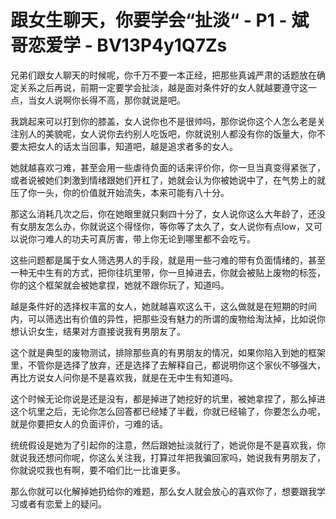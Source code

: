 # 跟女生聊天，你要学会“扯淡“ - P1 - 斌哥恋爱学 - BV13P4y1Q7Zs

兄弟们跟女人聊天的时候呢，你千万不要一本正经，把那些真诚严肃的话题放在确定关系之后再说，前期一定要学会扯淡，越是面对条件好的女人就越要遵守这一点，当女人说啊你长得不高，那你就说是吧。

我跳起来可以打到你的膝盖，女人说你也不是很帅吗，那你说你这个人怎么老是关注别人的美貌呢，女人说你去约别人吃饭吧，你就说别人都没有你的饭量大，你不要太把女人的话太当回事，知道吧，越是追求者多的女人。

她就越喜欢刁难，甚至会用一些虐待负面的话来评价你，你一旦当真变得紧张了，或者说被她们刺激到情绪跟她们开杠了，她就会认为你被她说中了，在气势上的就压了你一头，你的价值就开始流失，本来可能有八十分。

那这么消耗几次之后，你在她眼里就只剩四十分了，女人说你这么大年龄了，还没有女朋友怎么办，你就说这个得怪你，等你等了太久了，女人说你有点low，又可以说你刁难人的功夫可真厉害，带上你无论到哪里都不会吃亏。

这些问题都是属于女人筛选男人的手段，就是用一些刁难的带有负面情绪的，甚至一种无中生有的方式，把你往坑里带，你一旦掉进去，你就会被贴上废物的标签，你的这个框架就会被她拿捏，她就不跟你玩了，知道吗。

越是条件好的选择权丰富的女人，她就越喜欢这么干，这么做就是在短期的时间内，可以筛选出有价值的异性，把那些没有魅力的所谓的废物给淘汰掉，比如说你想认识女生，结果对方直接说我有男朋友了。

这个就是典型的废物测试，排除那些真的有男朋友的情况，如果你陷入到她的框架里，不管你是选择了放弃，还是选择了去解释自己，都说明你这个家伙不够强大，再比方说女人问你是不是喜欢我，就是在无中生有知道吗。

这个时候无论你说是还是没有，都是掉进了她挖好的坑里，被她拿捏了，那么掉进这个坑里之后，无论你怎么回答都已经矮了半截，你就已经输了，你要怎么办呢，就是你要把女人的负面评价，刁难的话。

统统假设是她为了引起你的注意，然后跟她扯淡就行了，她说你是不是喜欢我，你就说我还想问你呢，你这么关注我，打算过年把我骗回家吗，她说我有男朋友了，你就说哎我也有啊，要不咱们比一比谁更多。

那么你就可以化解掉她扔给你的难题，那么女人就会放心的喜欢你了，想要跟我学习或者有恋爱上的疑问。